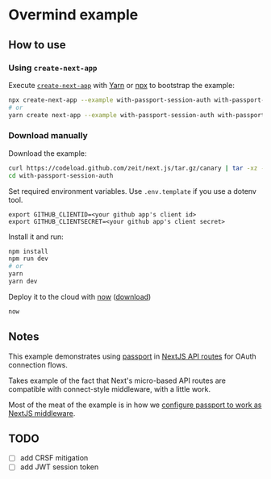 # Overmind example

## How to use

### Using `create-next-app`

Execute [`create-next-app`](https://github.com/segmentio/create-next-app) with [Yarn](https://yarnpkg.com/lang/en/docs/cli/create/) or [npx](https://github.com/zkat/npx#readme) to bootstrap the example:

```bash
npx create-next-app --example with-passport-session-auth with-passport-app
# or
yarn create next-app --example with-passport-session-auth with-passport-app
```

### Download manually

Download the example:

```bash
curl https://codeload.github.com/zeit/next.js/tar.gz/canary | tar -xz --strip=2 next.js-canary/examples/with-passport-session-auth
cd with-passport-session-auth
```

Set required environment variables. Use `.env.template` if you use a dotenv tool.

```
export GITHUB_CLIENTID=<your github app's client id>
export GITHUB_CLIENTSECRET=<your github app's client secret>
```

Install it and run:

```bash
npm install
npm run dev
# or
yarn
yarn dev
```

Deploy it to the cloud with [now](https://zeit.co/now) ([download](https://zeit.co/download))

```bash
now
```

## Notes

This example demonstrates using [passport](http://www.passportjs.org/) in [NextJS API routes](https://nextjs.org/blog/next-9#api-routes) for OAuth connection flows.

Takes example of the fact that Next's micro-based API routes are compatible with connect-style middleware, with a little work.

Most of the meat of the example is in how we [configure passport to work as NextJS middleware](https://github.com/andycmaj/nextjs-passport-session-auth/blob/06b615d44d9b77c781567bce17fe7b91ee4d5556/lib/withPassport.ts#L51).

## TODO

- [ ] add CRSF mitigation
- [ ] add JWT session token
